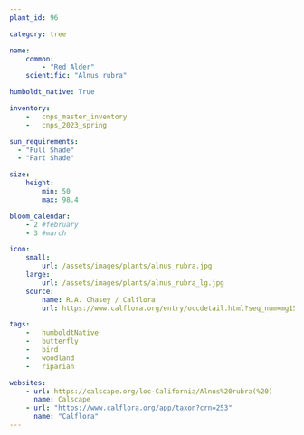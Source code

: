 ```yaml
---
plant_id: 96

category: tree

name: 
    common: 
        - "Red Alder" 
    scientific: "Alnus rubra"  

humboldt_native: True

inventory: 
    -   cnps_master_inventory
    -   cnps_2023_spring

sun_requirements:
  - "Full Shade"
  - "Part Shade"

size:
    height: 
        min: 50
        max: 98.4

bloom_calendar: 
    - 2 #february
    - 3 #march

icon: 
    small: 
        url: /assets/images/plants/alnus_rubra.jpg 
    large: 
        url: /assets/images/plants/alnus_rubra_lg.jpg 
    source: 
        name: R.A. Chasey / Calflora
        url: https://www.calflora.org/entry/occdetail.html?seq_num=mg150917 

tags:  
    -   humboldtNative
    -   butterfly
    -   bird
    -   woodland
    -   riparian

websites: 
    - url: https://calscape.org/loc-California/Alnus%20rubra(%20)
      name: Calscape
    - url: "https://www.calflora.org/app/taxon?crn=253" 
      name: "Calflora"
---
```




